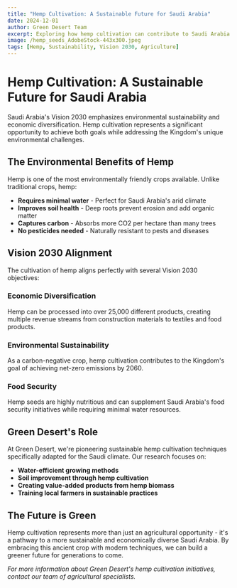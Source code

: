 ```yaml
---
title: "Hemp Cultivation: A Sustainable Future for Saudi Arabia"
date: 2024-12-01
author: Green Desert Team
excerpt: Exploring how hemp cultivation can contribute to Saudi Arabia's Vision 2030 environmental goals while creating sustainable agricultural solutions.
image: /hemp_seeds_AdobeStock-443x300.jpeg
tags: [Hemp, Sustainability, Vision 2030, Agriculture]
---
```


# Hemp Cultivation: A Sustainable Future for Saudi Arabia

Saudi Arabia's Vision 2030 emphasizes environmental sustainability and economic diversification. Hemp cultivation represents a significant opportunity to achieve both goals while addressing the Kingdom's unique environmental challenges.

## The Environmental Benefits of Hemp

Hemp is one of the most environmentally friendly crops available. Unlike traditional crops, hemp:

- **Requires minimal water** - Perfect for Saudi Arabia's arid climate
- **Improves soil health** - Deep roots prevent erosion and add organic matter
- **Captures carbon** - Absorbs more CO2 per hectare than many trees
- **No pesticides needed** - Naturally resistant to pests and diseases

## Vision 2030 Alignment

The cultivation of hemp aligns perfectly with several Vision 2030 objectives:

### Economic Diversification

Hemp can be processed into over 25,000 different products, creating multiple revenue streams from construction materials to textiles and food products.

### Environmental Sustainability

As a carbon-negative crop, hemp cultivation contributes to the Kingdom's goal of achieving net-zero emissions by 2060.

### Food Security

Hemp seeds are highly nutritious and can supplement Saudi Arabia's food security initiatives while requiring minimal water resources.

## Green Desert's Role

At Green Desert, we're pioneering sustainable hemp cultivation techniques specifically adapted for the Saudi climate. Our research focuses on:

- **Water-efficient growing methods**
- **Soil improvement through hemp cultivation**
- **Creating value-added products from hemp biomass**
- **Training local farmers in sustainable practices**

## The Future is Green

Hemp cultivation represents more than just an agricultural opportunity - it's a pathway to a more sustainable and economically diverse Saudi Arabia. By embracing this ancient crop with modern techniques, we can build a greener future for generations to come.

_For more information about Green Desert's hemp cultivation initiatives, contact our team of agricultural specialists._